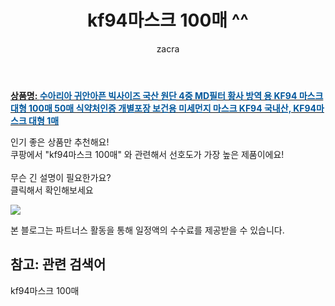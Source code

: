 ﻿---
layout: post
title:  "kf94마스크 100매 ^^"
author: zacra
categories: [ 아이템 ]
tags: [kf94마스크 100매]
image: https://static.coupangcdn.com/image/vendor_inventory/7ede/f20cf2155908f94a6ab1e86bfbdcbc84b6e77382739c3f9e59c90f18a5be.png 
description: "쿠팡에서 kf94마스크 100매 관련 키워드로 가장 고객 선호도가 높은 제품이랍니다."
rating: 4.5
---

<a href="https://link.coupang.com/re/AFFSDP?lptag=AF8407795&pageKey=2340646462&itemId=4055160274&vendorItemId=72039274955&traceid=V0-153-606f39f0e4ebea5c"><b>상품명: <font color='#01579B'>수아리아 귀안아픈 빅사이즈 국산 원단 4중 MD필터 황사 방역 용 KF94 마스크 대형 100매 50매 식약처인증 개별포장 보건용 미세먼지 마스크 KF94 국내산, KF94마스크 대형 1매</font></b></a>

인기 좋은 상품만 추천해요!<br/>
쿠팡에서 "kf94마스크 100매" 와 관련해서 선호도가 가장 높은 제품이에요!<br/><br/>
무슨 긴 설명이 필요한가요?  
클릭해서 확인해보세요


<a href="https://link.coupang.com/re/AFFSDP?lptag=AF8407795&pageKey=2340646462&itemId=4055160274&vendorItemId=72039274955&traceid=V0-153-606f39f0e4ebea5c"><img src="https://thumbnail7.coupangcdn.com/thumbnails/remote/q89/image/vendor_inventory/9fe9/aa6b8d5636087f7d754b237e860309c3b1beeb3c9eebf7e0dd59c0f70fc5.png"></a> 

본 블로그는 파트너스 활동을 통해 일정액의 수수료를 제공받을 수 있습니다.

## 참고: 관련 검색어    
kf94마스크 100매
